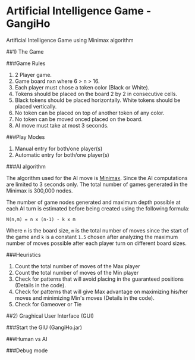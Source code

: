 # Artificial Intelligence Game - GangiHo
Artificial Intelligence Game using Minimax algorithm

##1) The Game

###Game Rules

1. 2 Player game.
2. Game board nxn where 6 > n > 16.
3. Each player must chose a token color (Black or White).
4. Tokens should be placed on the board 2 by 2 in consecutive cells.
5. Black tokens should be placed horizontally. White tokens should be placed vertically.
6. No token can be placed on top of another token of any color.
7. No token can be moved onced placed on the board.
8. AI move must take at most 3 seconds.

###Play Modes

1. Manual entry for both/one player(s)
2. Automatic entry for both/one player(s)

###AI algorithm

The algorithm used for the AI move is <a href="http://en.wikipedia.org/wiki/Minimax" target="_blank">Minimax</a>. Since the AI computations are limited to 3 seconds only. The total number of games generated in the Minimax is 300,000 nodes.

The number of game nodes generated and maximum depth possible at each AI turn is estimated before being created using the following formula:

    N(n,m) = n x (n-1) - k x m

Where `n` is the board size, `m` is the total number of moves since the start of the game and `k` is a constant `1.5` chosen after analyzing the maximum number of moves possible after each player turn on different board sizes.

###Heuristics

1. Count the total number of moves of the Max player
2. Count the total number of moves of the Min player
3. Check for patterns that will avoid placing in the guaranteed positions (Details in the code).
4. Check for patterns that will give Max advantage on maximizing his/her moves and minimizing Min's moves (Details in the code).
5. Check for Gameover or Tie

##2) Graghical User Interface (GUI)

###Start the GIU (GangiHo.jar)

###Human vs AI

###Debug mode

